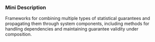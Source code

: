 ### Mini Description

Frameworks for combining multiple types of statistical guarantees and propagating them through system components, including methods for handling dependencies and maintaining guarantee validity under composition.

